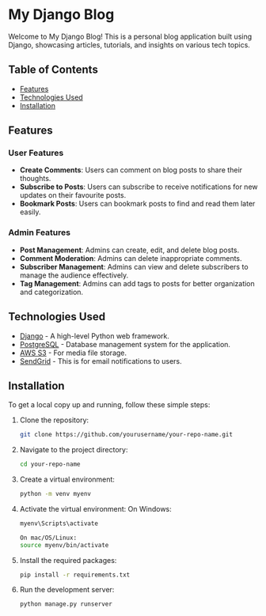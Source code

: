 # My Django Blog

Welcome to My Django Blog! This is a personal blog application built using Django, showcasing articles, tutorials, and insights on various tech topics.

## Table of Contents

- [Features](#features)
- [Technologies Used](#technologies-used)
- [Installation](#installation)

## Features

### User Features

- **Create Comments**: Users can comment on blog posts to share their thoughts.
- **Subscribe to Posts**: Users can subscribe to receive notifications for new updates on their favourite posts.
- **Bookmark Posts**: Users can bookmark posts to find and read them later easily.

### Admin Features

- **Post Management**: Admins can create, edit, and delete blog posts.
- **Comment Moderation**: Admins can delete inappropriate comments.
- **Subscriber Management**: Admins can view and delete subscribers to manage the audience effectively.
- **Tag Management**: Admins can add tags to posts for better organization and categorization.

## Technologies Used

- [Django](https://www.djangoproject.com/) - A high-level Python web framework.
- [PostgreSQL](https://www.postgresql.org/) - Database management system for the application.
- [AWS S3](https://aws.amazon.com/s3/) - For media file storage.
- [SendGrid](https://sendgrid.com/) - This is for email notifications to users.

## Installation

To get a local copy up and running, follow these simple steps:

1. Clone the repository:

   ```bash
   git clone https://github.com/yourusername/your-repo-name.git

   ```

2. Navigate to the project directory:

   ```bash
   cd your-repo-name

   ```

3. Create a virtual environment:

   ```bash
   python -m venv myenv

   ```

4. Activate the virtual environment:
   On Windows:

   ```bash
   myenv\Scripts\activate

   On mac/OS/Linux:
   source myenv/bin/activate

   ```

5. Install the required packages:

   ```bash
   pip install -r requirements.txt

   ```

6. Run the development server:
   ```bash
   python manage.py runserver



   ```
